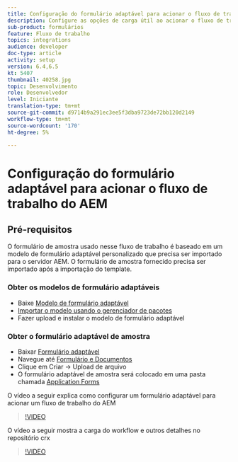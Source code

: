 ```yaml
---
title: Configuração do formulário adaptável para acionar o fluxo de trabalho do AEM
description: Configure as opções de carga útil ao acionar o fluxo de trabalho do AEM no envio do formulário
sub-product: formulários
feature: Fluxo de trabalho
topics: integrations
audience: developer
doc-type: article
activity: setup
version: 6.4,6.5
kt: 5407
thumbnail: 40258.jpg
topic: Desenvolvimento
role: Desenvolvedor
level: Iniciante
translation-type: tm+mt
source-git-commit: d9714b9a291ec3ee5f3dba9723de72bb120d2149
workflow-type: tm+mt
source-wordcount: '170'
ht-degree: 5%

---
```



# Configuração do formulário adaptável para acionar o fluxo de trabalho do AEM

## Pré-requisitos

O formulário de amostra usado nesse fluxo de trabalho é baseado em um modelo de formulário adaptável personalizado que precisa ser importado para o servidor AEM. O formulário de amostra fornecido precisa ser importado após a importação do template.

### Obter os modelos de formulário adaptáveis

* Baixe [Modelo de formulário adaptável](assets/af-form-template.zip)
* [Importar o modelo usando o gerenciador de pacotes](http://localhost:4502/crx/packmgr/index.jsp)
* Fazer upload e instalar o modelo de formulário adaptável

### Obter o formulário adaptável de amostra

* Baixar [Formulário adaptável](assets/peak-application-form.zip)
* Navegue até [Formulário e Documentos](http://localhost:4502/aem/forms.html/content/dam/formsanddocuments)
* Clique em Criar -> Upload de arquivo
* O formulário adaptável de amostra será colocado em uma pasta chamada [Application Forms](http://localhost:4502/aem/forms.html/content/dam/formsanddocuments/applicationforms)

O vídeo a seguir explica como configurar um formulário adaptável para acionar um fluxo de trabalho do AEM
>[!VIDEO](https://video.tv.adobe.com/v/40258/?quality=9&learn=on)

O vídeo a seguir mostra a carga do workflow e outros detalhes no repositório crx

>[!VIDEO](https://video.tv.adobe.com/v/40259/?quality=9&learn=on)



